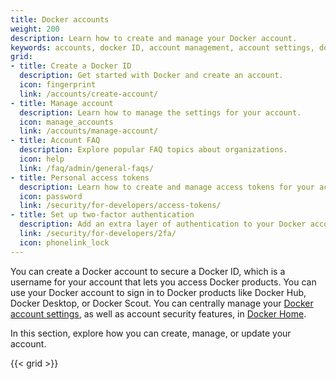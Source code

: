 ```yaml
---
title: Docker accounts
weight: 200
description: Learn how to create and manage your Docker account.
keywords: accounts, docker ID, account management, account settings, docker account, docker home
grid:
- title: Create a Docker ID
  description: Get started with Docker and create an account.
  icon: fingerprint
  link: /accounts/create-account/
- title: Manage account
  description: Learn how to manage the settings for your account.
  icon: manage_accounts
  link: /accounts/manage-account/
- title: Account FAQ
  description: Explore popular FAQ topics about organizations.
  icon: help
  link: /faq/admin/general-faqs/
- title: Personal access tokens
  description: Learn how to create and manage access tokens for your account.
  icon: password
  link: /security/for-developers/access-tokens/
- title: Set up two-factor authentication
  description: Add an extra layer of authentication to your Docker account.
  link: /security/for-developers/2fa/
  icon: phonelink_lock
---
```


You can create a Docker account to secure a Docker ID, which is a username for your account that lets you access Docker products. You can use your Docker account to sign in to Docker products like Docker Hub, Docker Desktop, or Docker Scout. You can centrally manage your [Docker account settings](https://app.docker.com/settings), as well as account security features, in [Docker Home](https://app.docker.com).

In this section, explore how you can create, manage, or update your account.

{{< grid >}}
